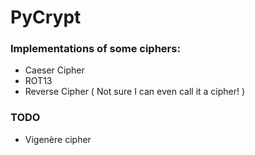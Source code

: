PyCrypt
=======

### Implementations of some ciphers:

* Caeser Cipher
* ROT13
* Reverse Cipher ( Not sure I can even call it a cipher! )


### TODO

* Vigenère cipher